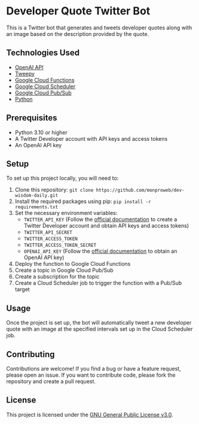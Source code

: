 # Developer Quote Twitter Bot

This is a Twitter bot that generates and tweets developer quotes along with an image based on the description provided by the quote.

## Technologies Used

- [OpenAI API](https://openai.com/)
- [Tweepy](https://www.tweepy.org/)
- [Google Cloud Functions](https://cloud.google.com/functions)
- [Google Cloud Scheduler](https://cloud.google.com/scheduler)
- [Google Cloud Pub/Sub](https://cloud.google.com/pubsub)
- [Python](https://www.python.org/)

## Prerequisites

- Python 3.10 or higher
- A Twitter Developer account with API keys and access tokens
- An OpenAI API key

## Setup

To set up this project locally, you will need to:

1. Clone this repository: `git clone https://github.com/monproweb/dev-wisdom-daily.git`
2. Install the required packages using pip: `pip install -r requirements.txt`
3. Set the necessary environment variables:
   - `TWITTER_API_KEY` (Follow the [official documentation](https://developer.twitter.com/en/docs/authentication/oauth-1-0a) to create a Twitter Developer account and obtain API keys and access tokens)
   - `TWITTER_API_SECRET`
   - `TWITTER_ACCESS_TOKEN`
   - `TWITTER_ACCESS_TOKEN_SECRET`
   - `OPENAI_API_KEY` (Follow the [official documentation](https://beta.openai.com/docs/developer-quickstart) to obtain an OpenAI API key)
4. Deploy the function to Google Cloud Functions
5. Create a topic in Google Cloud Pub/Sub
6. Create a subscription for the topic
7. Create a Cloud Scheduler job to trigger the function with a Pub/Sub target

## Usage

Once the project is set up, the bot will automatically tweet a new developer quote with an image at the specified intervals set up in the Cloud Scheduler job.

## Contributing

Contributions are welcome! If you find a bug or have a feature request, please open an issue. If you want to contribute code, please fork the repository and create a pull request.

## License

This project is licensed under the [GNU General Public License v3.0](https://www.gnu.org/licenses/gpl-3.0.en.html).

